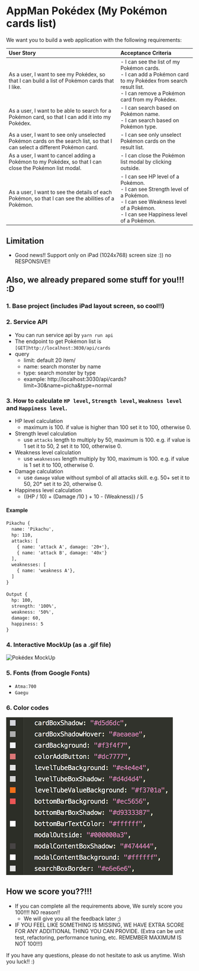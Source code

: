 # AppMan Pokédex (My Pokémon cards list)

We want you to build a web application with the following requirements:

| User Story                                                                                                                | Acceptance Criteria                                                                                                                                                     |
| :------------------------------------------------------------------------------------------------------------------------ | :---------------------------------------------------------------------------------------------------------------------------------------------------------------------- |
| As a user, I want to see my Pokédex, so that I can build a list of Pokémon cards that I like.                             | - I can see the list of my Pokémon cards.<br>- I can add a Pokémon card to my Pokédex from search result list.<br>- I can remove a Pokémon card from my Pokédex.        |
| As a user, I want to be able to search for a Pokémon card, so that I can add it into my Pokédex.                          | - I can search based on Pokémon name.<br>- I can search based on Pokémon type.                                                                                          |
| As a user, I want to see only unselected Pokémon cards on the search list, so that I can select a different Pokémon card. | - I can see only unselect Pokémon cards on the result list.                                                                                                             |
| As a user, I want to cancel adding a Pokémon to my Pokédex, so that I can close the Pokémon list modal.                   | - I can close the Pokémon list modal by clicking outside.                                                                                                               |
| As a user, I want to see the details of each Pokémon, so that I can see the abilities of a Pokémon.                       | - I can see HP level of a Pokémon.<br>- I can see Strength level of a Pokémon.<br>- I can see Weakness level of a Pokémon.<br>- I can see Happiness level of a Pokémon. |

## Limitation

-  Good news!! Support only on iPad (1024x768) screen size :)) no RESPONSIVE!!

## Also, we already prepared some stuff for you!!! :D

### 1. Base project (includes iPad layout screen, so cool!!)

### 2. Service API

-  You can run service api by `yarn run api`
-  The endpoint to get Pokémon list is `[GET]http://localhost:3030/api/cards`
-  query
   -  limit: default 20 item/
   -  name: search monster by name
   -  type: search monster by type
   -  example: http://localhost:3030/api/cards?limit=30&name=picha&type=normal

### 3. How to calculate `HP level`, `Strength level`, `Weakness level` and `Happiness level`.

-  HP level calculation
   -  maximum is 100. if value is higher than 100 set it to 100, otherwise 0.
-  Strength level calculation
   -  use `attacks` length to multiply by 50, maximum is 100. e.g. if value is 1 set it to 50, 2 set it to 100, otherwise 0.
-  Weakness level calculation
   -  use `weaknesses` length multiply by 100, maximum is 100. e.g. if value is 1 set it to 100, otherwise 0.
-  Damage calculation
   -  use `damage` value without symbol of all attacks skill. e.g. 50+ set it to 50, 20\* set it to 20, otherwise 0.
-  Happiness level calculation
   -  ((HP / 10) + (Damage /10 ) + 10 - (Weakness)) / 5

#### Example

    Pikachu {
      name: 'Pikachu',
      hp: 110,
      attacks: [
        { name: 'attack A', damage: '20+'},
        { name: 'attack B', damage: '40x'}
      ],
      weaknesses: [
        { name: 'weakness A'},
      ]
    }

    Output {
      hp: 100,
      strength: '100%',
      weakness: '50%',
      damage: 60,
      happiness: 5
    }

### 4. Interactive MockUp (as a .gif file)

![Pokédex MockUp](screenshot/exam-crop.gif)

### 5. Fonts (from Google Fonts)

-  `Atma:700`
-  `Gaegu`

### 6. Color codes

![Pokédex MockUp](screenshot/color-codes.png)

## How we score you??!!!

-  If you can complete all the requirements above, We surely score you 100!!!! NO reason!!
   -  We will give you all the feedback later ;)
-  IF YOU FEEL LIKE SOMETHING IS MISSING, WE HAVE EXTRA SCORE FOR ANY ADDITIONAL THING YOU CAN PROVIDE. (Extra can be unit test, refactoring, performance tuning, etc. REMEMBER MAXIMUM IS NOT 100!!!)

If you have any questions, please do not hesitate to ask us anytime.
Wish you luck!! :)
